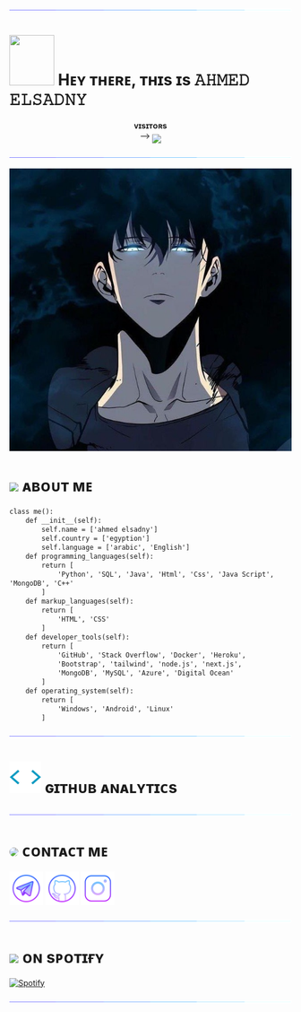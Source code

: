 [<img src="https://github.com/ahmedelsadny/des/blob/main/hr.gif"/>](https://github.com/ahmedelsadny)

<h1> <img src="https://telegra.ph/file/d3ff0eb66b74881b0aaeb.jpg" height="90px" width="80px"> Hᴇʏ ᴛʜᴇʀᴇ, ᴛʜɪs ɪs 𝙰𝙷𝙼𝙴𝙳 𝙴𝙻𝚂𝙰𝙳𝙽𝚈 </h1>
<p align="center">
    <b>ᴠɪsɪᴛᴏʀs</b><br>
 -->    <img align="middle" src="https://profile-counter.glitch.me/AnonymousX1025/count.svg" />
</p>

[<img src="https://github.com/ahmedelsadny/des/blob/main/hr.gif"/>](https://github.com/ahmedelsadny)

<p align="center">
<img src="https://github.com/ahmedelsadny/des/blob/main/photo_2025-02-15_13-54-48.jpg">
</p>


<h1> <img src="https://te.legra.ph/file/21e7bb7f0b7b27333a806.jpg" width="55px"> ᴀʙᴏᴜᴛ ᴍᴇ </h1>

```python3
class me():
    def __init__(self):
        self.name = ['ahmed elsadny']
        self.country = ['egyption']
        self.language = ['arabic', 'English']
    def programming_languages(self):
        return [
            'Python', 'SQL', 'Java', 'Html', 'Css', 'Java Script', 'MongoDB', 'C++'  
        ]
    def markup_languages(self):
        return [
            'HTML', 'CSS'
        ]
    def developer_tools(self):
        return [
            'GitHub', 'Stack Overflow', 'Docker', 'Heroku',
            'Bootstrap', 'tailwind', 'node.js', 'next.js',
            'MongoDB', 'MySQL', 'Azure', 'Digital Ocean'
        ]
    def operating_system(self):
        return [
            'Windows', 'Android', 'Linux'
        ]
 ```

[<img src="https://github.com/ahmedelsadny/des/blob/main/hr.gif"/>](https://github.com/ahmedelsadny)

<h1> <img src="https://github.com/ahmedelsadny/des/blob/main/analytics.webp" width="57px"> ɢɪᴛʜᴜʙ ᴀɴᴀʟʏᴛɪᴄs </h1>

[<img src="https://github.com/ahmedelsadny/des/blob/main/hr.gif"/>](https://github.com/ahmedelsadny)

<h1> <img src="https://telegra.ph/file/d3ff0eb66b74881b0aaeb.jpg" width="70px" style="border-radius: 50%"> ᴄᴏɴᴛᴀᴄᴛ ᴍᴇ </h1>

[<img src="https://raw.githubusercontent.com/AnonymousX1025/AnonymousX1025/master/resources/telegram_icon.png" width="60px">](https://t.me/Programing_codes) [<img src="https://raw.githubusercontent.com/AnonymousX1025/AnonymousX1025/master/resources/github_icon.png" width="60px">](https://github.com/ahmedelsadny) [<img src="https://github.com/AnonymousX1025/AnonymousX1025/blob/master/resources/insta_icon.png" width="60px">](https://instagram.com/ahmed_.elsadny)

[<img src="https://github.com/ahmedelsadny/des/blob/main/hr.gif"/>](https://github.com/ahmedelsadny)

<h1> <img src="https://raw.githubusercontent.com/ahmedelsadny/des/blob/main/songs.gif" width="57px"> ᴏɴ sᴘᴏᴛɪғʏ </h1>

[<img src="https://novatorem.visualbean.vercel.app/api/spotify" alt="Spotify" width="75%" />](https://open.spotify.com/track/3QaPy1KgI7nu9FJEQUgn6h)

[<img src="https://github.com/ahmedelsadny/des/blob/main/hr.gif"/>](https://github.com/ahmedelsadny)

